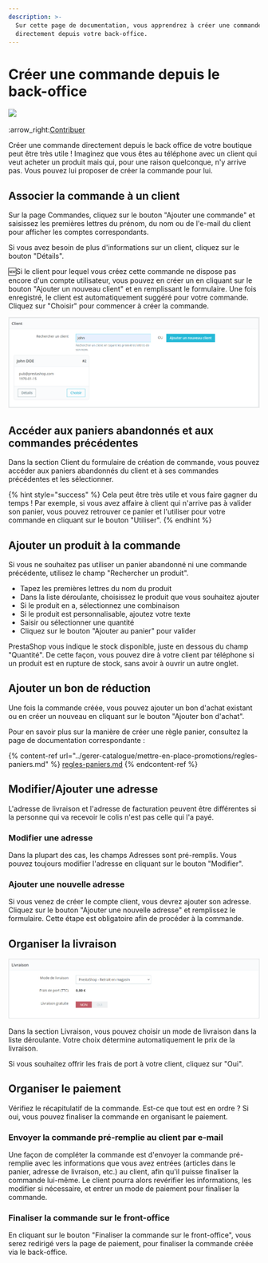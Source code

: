 ```yaml
---
description: >-
  Sur cette page de documentation, vous apprendrez à créer une commande
  directement depuis votre back-office.
---
```


# Créer une commande depuis le back-office

![](<../../../.gitbook/assets/recent updates (1).png>)

:arrow\_right:[Contribuer](https://prestashop.gitbook.io/howtocontribute/)

Créer une commande directement depuis le back office de votre boutique peut être très utile ! Imaginez que vous êtes au téléphone avec un client qui veut acheter un produit mais qui, pour une raison quelconque, n'y arrive pas. Vous pouvez lui proposer de créer la commande pour lui.

## Associer la commande à un client

Sur la page Commandes, cliquez sur le bouton "Ajouter une commande" et saisissez les premières lettres du prénom, du nom ou de l'e-mail du client pour afficher les comptes correspondants.

Si vous avez besoin de plus d'informations sur un client, cliquez sur le bouton "Détails".

:new:Si le client pour lequel vous créez cette commande ne dispose pas encore d'un compte utilisateur, vous pouvez en créer un en cliquant sur le bouton "Ajouter un nouveau client" et en remplissant le formulaire. Une fois enregistré, le client est automatiquement suggéré pour votre commande. Cliquez sur "Choisir" pour commencer à créer la commande.

![](<../../../.gitbook/assets/image (16) (1).png>)

## Accéder aux paniers abandonnés et aux commandes précédentes

Dans la section Client du formulaire de création de commande, vous pouvez accéder aux paniers abandonnés du client et à ses commandes précédentes et les sélectionner.

{% hint style="success" %}
Cela peut être très utile et vous faire gagner du temps ! Par exemple, si vous avez affaire à client qui n'arrive pas à valider son panier, vous pouvez retrouver ce panier et l'utiliser pour votre commande en cliquant sur le bouton "Utiliser".
{% endhint %}

## Ajouter un produit à la commande

Si vous ne souhaitez pas utiliser un panier abandonné ni une commande précédente, utilisez le champ "Rechercher un produit".

* Tapez les premières lettres du nom du produit
* Dans la liste déroulante, choisissez le produit que vous souhaitez ajouter
* Si le produit en a, sélectionnez une combinaison
* Si le produit est personnalisable, ajoutez votre texte
* Saisir ou sélectionner une quantité
* Cliquez sur le bouton "Ajouter au panier" pour valider

PrestaShop vous indique le stock disponible, juste en dessous du champ "Quantité". De cette façon, vous pouvez dire à votre client par téléphone si un produit est en rupture de stock, sans avoir à ouvrir un autre onglet.

## Ajouter un bon de réduction

Une fois la commande créée, vous pouvez ajouter un bon d'achat existant ou en créer un nouveau en cliquant sur le bouton "Ajouter bon d'achat".

Pour en savoir plus sur la manière de créer une règle panier, consultez la page de documentation correspondante :

{% content-ref url="../gerer-catalogue/mettre-en-place-promotions/regles-paniers.md" %}
[regles-paniers.md](../gerer-catalogue/mettre-en-place-promotions/regles-paniers.md)
{% endcontent-ref %}

## Modifier/Ajouter une adresse

L'adresse de livraison et l'adresse de facturation peuvent être différentes si la personne qui va recevoir le colis n'est pas celle qui l'a payé.

### Modifier une adresse

Dans la plupart des cas, les champs Adresses sont pré-remplis. Vous pouvez toujours modifier l'adresse en cliquant sur le bouton "Modifier".

### Ajouter une nouvelle adresse

Si vous venez de créer le compte client, vous devrez ajouter son adresse. Cliquez sur le bouton "Ajouter une nouvelle adresse" et remplissez le formulaire. Cette étape est obligatoire afin de procéder à la commande.

## Organiser la livraison

![](<../../../.gitbook/assets/image (17) (1).png>)

Dans la section Livraison, vous pouvez choisir un mode de livraison dans la liste déroulante. Votre choix détermine automatiquement le prix de la livraison.

Si vous souhaitez offrir les frais de port à votre client, cliquez sur "Oui".

## Organiser le paiement

Vérifiez le récapitulatif de la commande. Est-ce que tout est en ordre ? Si oui, vous pouvez finaliser la commande en organisant le paiement.

### Envoyer la commande pré-remplie au client par e-mail

Une façon de compléter la commande est d'envoyer la commande pré-remplie avec les informations que vous avez entrées (articles dans le panier, adresse de livraison, etc.) au client, afin qu'il puisse finaliser la commande lui-même. Le client pourra alors revérifier les informations, les modifier si nécessaire, et entrer un mode de paiement pour finaliser la commande.

### Finaliser la commande sur le front-office

En cliquant sur le bouton "Finaliser la commande sur le front-office", vous serez redirigé vers la page de paiement, pour finaliser la commande créée via le back-office.
